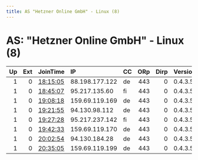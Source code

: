 ```yaml
---
title: AS "Hetzner Online GmbH" - Linux (8)
---
```


# AS: "Hetzner Online GmbH" - Linux (8)

|   Up |   Ext | JoinTime                                                                                            | IP             | CC   |   ORp |   Dirp | Version   | Contact   | Nickname   |   eFamMembers |
|-----:|------:|:----------------------------------------------------------------------------------------------------|:---------------|:-----|------:|-------:|:----------|:----------|:-----------|--------------:|
|    1 |     0 | [18:15:05](https://metrics.torproject.org/rs.html#details/0AC63BDDB1A3390A98AE50B968361F015BAD6EE5) | 88.198.177.122 | de   |   443 |      0 | 0.4.3.5   | None      | Unnamed    |             1 |
|    1 |     0 | [18:45:07](https://metrics.torproject.org/rs.html#details/F07671D992DA28551DF18C6CA616007208D5D078) | 95.217.135.60  | fi   |   443 |      0 | 0.4.3.5   | None      | Unnamed    |             1 |
|    1 |     0 | [19:08:18](https://metrics.torproject.org/rs.html#details/390D45F7E3E7FF40BCEF21FE68BCD593D57F6096) | 159.69.119.169 | de   |   443 |      0 | 0.4.3.5   | None      | Unnamed    |             1 |
|    1 |     0 | [19:21:55](https://metrics.torproject.org/rs.html#details/87B72722FD580C47C96652AC88939DDEEBF62FC7) | 94.130.98.112  | de   |   443 |      0 | 0.4.3.5   | None      | Unnamed    |             1 |
|    1 |     0 | [19:27:28](https://metrics.torproject.org/rs.html#details/07F34659F837E1EFCB129B41104D3F4F65F39CFA) | 95.217.237.142 | fi   |   443 |      0 | 0.4.3.5   | None      | Unnamed    |             1 |
|    1 |     0 | [19:42:33](https://metrics.torproject.org/rs.html#details/573154D843241AC9EED6E8F0E1F13056024E09BE) | 159.69.119.170 | de   |   443 |      0 | 0.4.3.5   | None      | Unnamed    |             1 |
|    1 |     0 | [20:02:54](https://metrics.torproject.org/rs.html#details/E63FFF914947CBB1D0042BDA8E5B56CEE6A33692) | 94.130.184.28  | de   |   443 |      0 | 0.4.3.5   | None      | Unnamed    |             1 |
|    1 |     0 | [20:35:05](https://metrics.torproject.org/rs.html#details/16EC5B79F147C6A05649E84E4AC90802446E8158) | 159.69.119.199 | de   |   443 |      0 | 0.4.3.5   | None      | Unnamed    |             1 |
